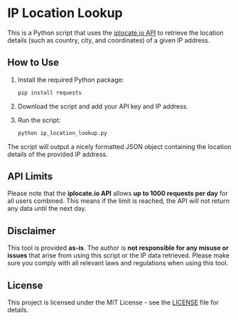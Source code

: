 # IP Location Lookup

This is a Python script that uses the [iplocate.io API](https://iplocate.io/) to retrieve the location details (such as country, city, and coordinates) of a given IP address.

## How to Use

1. Install the required Python package:
    ```bash
    pip install requests
    ```

2. Download the script and add your API key and IP address.

3. Run the script:
    ```bash
    python ip_location_lookup.py
    ```

The script will output a nicely formatted JSON object containing the location details of the provided IP address.

## API Limits

Please note that the **iplocate.io API** allows **up to 1000 requests per day** for all users combined. This means if the limit is reached, the API will not return any data until the next day.

## Disclaimer

This tool is provided **as-is**. The author is **not responsible for any misuse or issues** that arise from using this script or the IP data retrieved. Please make sure you comply with all relevant laws and regulations when using this tool.

## License

This project is licensed under the MIT License - see the [LICENSE](LICENSE) file for details.
